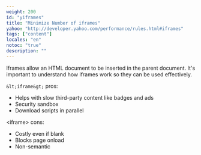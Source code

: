 ```yaml
---
weight: 200
id: "yiframes"
title: "Minimize Number of iframes"
yahoo: "http://developer.yahoo.com/performance/rules.html#iframes"
tags: ["content"]
locales: "en"
notoc: "true"
description: ""
---
```


Iframes allow an HTML document to be inserted in the parent document. It's important to understand how iframes work so they can be used effectively.

`&lt;iframe&gt;` pros:

-   Helps with slow third-party content like badges and ads
-   Security sandbox
-   Download scripts in parallel

&lt;iframe&gt; cons:

-   Costly even if blank
-   Blocks page onload
-   Non-semantic
